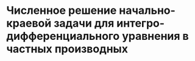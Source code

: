 # Численное решение начально-краевой задачи для интегро-дифференциального уравнения в частных производных
